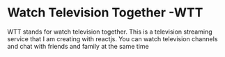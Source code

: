 # Watch Television Together -WTT

WTT stands for watch television together. This is a television streaming service that I am creating with reactjs. You can watch television channels and chat with friends and family at the same time
